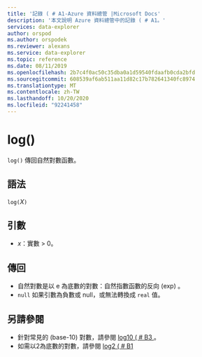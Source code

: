 ```yaml
---
title: '記錄 ( # A1-Azure 資料總管 |Microsoft Docs'
description: '本文說明 Azure 資料總管中的記錄 ( # A1。'
services: data-explorer
author: orspod
ms.author: orspodek
ms.reviewer: alexans
ms.service: data-explorer
ms.topic: reference
ms.date: 08/11/2019
ms.openlocfilehash: 2b7c4f0ac50c35dba0a1d59540fdaafb0cda2bfd
ms.sourcegitcommit: 608539af6ab511aa11d82c17b782641340fc8974
ms.translationtype: MT
ms.contentlocale: zh-TW
ms.lasthandoff: 10/20/2020
ms.locfileid: "92241458"
---
```

# <a name="log"></a>log()

`log()` 傳回自然對數函數。  

## <a name="syntax"></a>語法

`log(`*X*`)`

## <a name="arguments"></a>引數

* *x*：實數 > 0。

## <a name="returns"></a>傳回

* 自然對數是以 e 為底數的對數：自然指數函數的反向 (exp) 。
* `null` 如果引數為負數或 null，或無法轉換成 `real` 值。 

## <a name="see-also"></a>另請參閱

* 針對常見的 (base-10) 對數，請參閱 [log10 ( # B3 ](log10-function.md)。
* 如需以2為底數的對數，請參閱 [log2 ( # B1 ](log2-function.md)